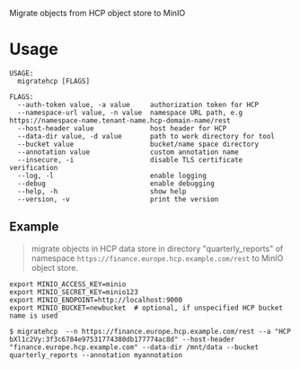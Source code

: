 
Migrate objects from HCP object store to MinIO 

# Usage

```
USAGE:
  migratehcp [FLAGS]

FLAGS:
  --auth-token value, -a value     authorization token for HCP
  --namespace-url value, -n value  namespace URL path, e.g https://namespace-name.tenant-name.hcp-domain-name/rest
  --host-header value              host header for HCP
  --data-dir value, -d value       path to work directory for tool
  --bucket value                   bucket/name space directory
  --annotation value               custom annotation name
  --insecure, -i                   disable TLS certificate verification
  --log, -l                        enable logging
  --debug                          enable debugging
  --help, -h                       show help
  --version, -v                    print the version

```

## Example

> migrate objects in HCP data store in directory "quarterly_reports" of namespace `https://finance.europe.hcp.example.com/rest` to MinIO object store.

```
export MINIO_ACCESS_KEY=minio
export MINIO_SECRET_KEY=minio123
export MINIO_ENDPOINT=http://localhost:9000
export MINIO_BUCKET=newbucket  # optional, if unspecified HCP bucket name is used

$ migratehcp  --n https://finance.europe.hcp.example.com/rest --a "HCP bXl1c2Vy:3f3c6784e97531774380db177774ac8d" --host-header "finance.europe.hcp.example.com" --data-dir /mnt/data --bucket quarterly_reports --annotation myannotation
```


